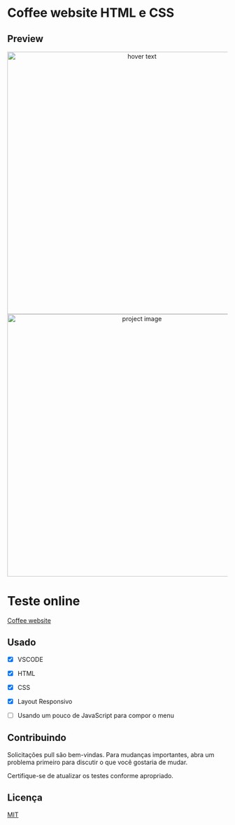 # Coffee website  HTML e CSS
## Preview


<p align="center">
  <img src="./img/preview1.gif" width="600" title="hover text">
  <img src="./img/preview3.gif" width="600" alt="project image">
</p>

# Teste online

[Coffee website](https://heuristic-kalam-47c040.netlify.app/)

## Usado
- [x] VSCODE
- [x] HTML
- [x] CSS
- [x] Layout Responsivo
- [ ] Usando um pouco de JavaScript para compor o menu



## Contribuindo
Solicitações pull são bem-vindas. Para mudanças importantes, abra um problema primeiro para discutir o que você gostaria de mudar.

Certifique-se de atualizar os testes conforme apropriado.


## Licença
[MIT](https://choosealicense.com/licenses/mit/)